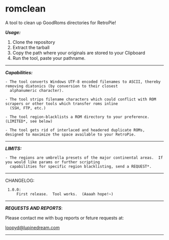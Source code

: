 # romclean
A tool to clean up GoodRoms directories for RetroPie!

***Usage:***

1.  Clone the repository
2.  Extract the tarball
3.  Copy the path where your originals are stored to your Clipboard
4.  Run the tool, paste your pathname.

------

***Capabilities:***

    - The tool converts Windows UTF-8 encoded filenames to ASCII, thereby removing diatonics (by conversion to their closest 
      alphanumeric character).
      
    - The tool strips filename characters which could conflict with ROM scrapers or other tools which transfer roms inline
      (SSH, FTP, etc.)
      
    - The tool region-blacklists a ROM directory to your preference.  (LIMITED*, see below)
    
    - The tool gets rid of interlaced and headered duplicate ROMs, designed to maximize the space available to your RetroPie.

-----
***LIMITS:***

    - The regions are umbrella presets of the major continental areas.  If you would like params or further scripting
      capabilities for specific region blacklisting, send a REQUEST*.
-----

CHANGELOG:

     1.0.0:
         First release.  Tool works.  (Aaaah hope!~)
         
------

***REQUESTS AND REPORTS***:

Please contact me with bug reports or feture requests at:

loopyd@lupinedream.com

-----
